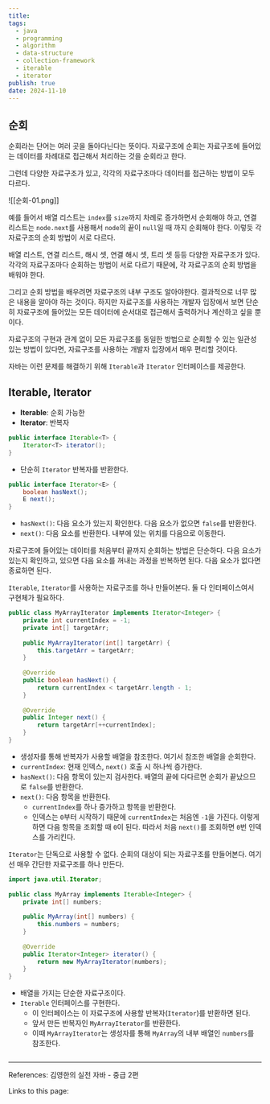 ```yaml
---
title: 
tags:
  - java
  - programming
  - algorithm
  - data-structure
  - collection-framework
  - iterable
  - iterator
publish: true
date: 2024-11-10
---
```

## 순회
순회라는 단어는 여러 곳을 돌아다닌다는 뜻이다. 자료구조에 순회는 자료구조에 들어있는 데이터를 차례대로 접근해서 처리하는 것을 순회라고 한다.

그런데 다양한 자료구조가 있고, 각각의 자료구조마다 데이터를 접근하는 방법이 모두 다르다.

![[순회-01.png]]

예를 들어서 배열 리스트는 `index`를 `size`까지 차례로 증가하면서 순회해야 하고, 연결 리스트는 `node.next`를 사용해서 `node`의 끝이 `null`일 때 까지 순회해야 한다. 이렇듯 각 자료구조의 순회 방법이 서로 다르다.

배열 리스트, 연결 리스트, 해시 셋, 연결 해시 셋, 트리 셋 등등 다양한 자료구조가 있다. 각각의 자료구조마다 순회하는 방법이 서로 다르기 때문에, 각 자료구조의 순회 방법을 배워야 한다.

그리고 순회 방법을 배우려면 자료구조의 내부 구조도 알아야한다. 결과적으로 너무 많은 내용을 알아야 하는 것이다. 하지만 자료구조를 사용하는 개발자 입장에서 보면 단순히 자료구조에 들어있는 모든 데이터에 순서대로 접근해서 출력하거나 계산하고 싶을 뿐이다.

자료구조의 구현과 관계 없이 모든 자료구조를 동일한 방법으로 순회할 수 있는 일관성 있는 방법이 있다면, 자료구조를 사용하는 개발자 입장에서 매우 편리할 것이다.

자바는 이런 문제를 해결하기 위해 `Iterable`과 `Iterator` 인터페이스를 제공한다.

## Iterable, Iterator
- **Iterable**: 순회 가능한
- **Iterator**: 반복자

```java title="Iterable 인터페이스의 주요 메서드"
public interface Iterable<T> {
	Iterator<T> iterator();
}
```
- 단순히 `Iterator` 반복자를 반환한다.

```java title="Iterator 인터페이스의 주요 메서드"
public interface Iterator<E> {
	boolean hasNext();
	E next();
}
```
- `hasNext()`: 다음 요소가 있는지 확인한다. 다음 요소가 없으면 `false`를 반환한다.
- `next()`: 다음 요소를 반환한다. 내부에 있는 위치를 다음으로 이동한다.

자료구조에 들어있는 데이터를 처음부터 끝까지 순회하는 방법은 단순하다. 다음 요소가 있는지 확인하고, 있으면 다음 요소를 꺼내는 과정을 반복하면 된다. 다음 요소가 없다면 종료하면 된다.

`Iterable`, `Iterator`를 사용하는 자료구조를 하나 만들어본다. 둘 다 인터페이스여서 구현체가 필요하다.

```java title="MyArrayIterator.java"
public class MyArrayIterator implements Iterator<Integer> {  
    private int currentIndex = -1;  
    private int[] targetArr;  
  
    public MyArrayIterator(int[] targetArr) {  
        this.targetArr = targetArr;  
    }  
  
    @Override  
    public boolean hasNext() {  
        return currentIndex < targetArr.length - 1;  
    }  
  
    @Override  
    public Integer next() {  
        return targetArr[++currentIndex];  
    }  
}
```
- 생성자를 통해 반복자가 사용할 배열을 참조한다. 여기서 참조한 배열을 순회한다.
- `currentIndex`: 현재 인덱스, `next()` 호출 시 하나씩 증가한다.
- `hasNext()`: 다음 항목이 있는지 검사한다. 배열의 끝에 다다르면 순회가 끝났으므로 `false`를 반환한다.
- `next()`: 다음 항목을 반환한다.
	- `currentIndex`를 하나 증가하고 항목을 반환한다.
	- 인덱스는 `0`부터 시작하기 때문에 `currentIndex`는 처음엔 `-1`을 가진다. 이렇게 하면 다음 항목을 조회할 때 `0`이 된다. 따라서 처음 `next()`를 조회하면 `0`번 인덱스를 가리킨다.

`Iterator`는 단독으로 사용할 수 없다. 순회의 대상이 되는 자료구조를 만들어본다. 여기선 매우 간단한 자료구조를 하나 만든다.

```java title="MyArray.java"
import java.util.Iterator;  
  
public class MyArray implements Iterable<Integer> {  
    private int[] numbers;  
  
    public MyArray(int[] numbers) {  
        this.numbers = numbers;  
    }  
  
    @Override  
    public Iterator<Integer> iterator() {  
        return new MyArrayIterator(numbers);  
    }  
}
```
- 배열을 가지는 단순한 자료구조이다.
- `Iterable` 인터페이스를 구현한다.
	- 이 인터페이스는 이 자료구조에 사용할 반복자(`Iterator`)를 반환하면 된다.
	- 앞서 만든 반복자인 `MyArrayIterator`를 반환한다.
	- 이때 `MyArrayIterator`는 생성자를 통해 `MyArray`의 내부 배열인 `numbers`를 참조한다.

```
```

---
References: 김영한의 실전 자바 - 중급 2편

Links to this page: 